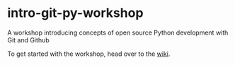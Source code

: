 # intro-git-py-workshop
A workshop introducing concepts of open source Python development with Git and Github

To get started with the workshop, head over to the [wiki](https://github.com/fboxwala/intro-git-py-workshop/wiki).
